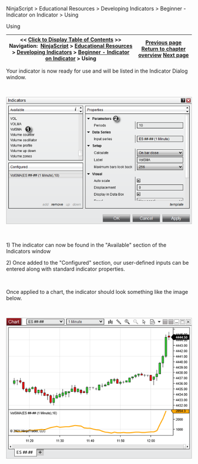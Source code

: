 ﻿


NinjaScript \> Educational Resources \> Developing Indicators \> Beginner \- Indicator on Indicator \> Using






















Using







| \<\< [Click to Display Table of Contents](using2.md) \>\> **Navigation:**     [NinjaScript](ninjascript.md) \> [Educational Resources](educational_resources.md) \> [Developing Indicators](developing_indicators.md) \> [Beginner \- Indicator on Indicator](beginner_-_indicator_on_indica.md) \> Using | [Previous page](compiling2.md) [Return to chapter overview](beginner_-_indicator_on_indica.md) [Next page](beginner_-_using_price_variabl.md) |
| --- | --- |











Your indicator is now ready for use and will be listed in the Indicator Dialog window.


 


![IndicatorOnIndicatorUsing1](indicatoronindicatorusing1.png)


 


1\) The indicator can now be found in the "Available" section of the Indicators window


2\) Once added to the "Configured" section, our user\-defined inputs can be entered along with standard indicator properties.


 


Once applied to a chart, the indicator should look something like the image below.


 


![IndicatorOnIndicatorUsing2](indicatoronindicatorusing2.png)


 








